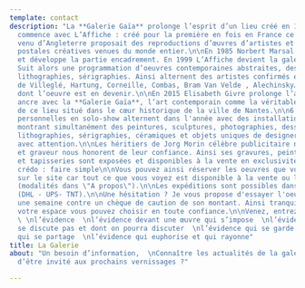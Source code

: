 ```yaml
---
template: contact
description: "La **Galerie Gaïa** prolonge l’esprit d’un lieu créé en 1978 :\n\nL’histoire
  commence avec L’Affiche : créé pour la première en fois en France ce concept store
  venu d’Angleterre proposait des reproductions d’œuvres d’artistes et des cartes
  postales créatives venues du monde entier.\n\nEn 1985 Norbert Marsal rachète l’affaire
  et développe la partie encadrement. En 1999 L’Affiche devient la galerie Arts Pluriels.
  Suit alors une programmation d’oeuvres contemporaines abstraites, des gravures,
  lithographies, sérigraphies. Ainsi alternent des artistes confirmés et des expositions
  de Villeglé, Hartung, Corneille, Combas, Bram Van Velde , Alechinsky… et des artistes
  dont l’oeuvre est en devenir.\n\nEn 2015 Elisabeth Givre prolonge l’aventure et
  ancre avec la **Galerie Gaïa**, l’art contemporain comme la véritable empreinte
  de ce lieu situé dans le cœur historique de la ville de Nantes.\n\n6 expositions
  personnelles en solo-show alternent dans l'année avec des installations collectives
  montrant simultanément des peintures, sculptures, photographies, dessins, gravures,
  lithographies, sérigraphies, céramiques et objets uniques de designer que je sélectionne
  avec attention.\n\nLes héritiers de Jorg Morin célèbre publicitaire nantais, peintre
  et graveur nous honorent de leur confiance. Ainsi ses gravures, peintures, stèles
  et tapisseries sont exposées et disponibles à la vente en exclusivité à la galerie.\n\nUn
  crédo : faire simple\n\nVous pouvez ainsi réserver les oeuvres que vous découvrez
  sur le site car tout ce que vous voyez est disponible à la vente ou la location
  (modalités dans \"A propos\").\n\nLes expéditions sont possibles dans le monde entier
  (DHL - UPS- TNT).\n\nUne hésitation ? Je vous propose d'essayer l'oeuvre chez vous
  une semaine contre un chèque de caution de son montant. Ainsi tranquillement dans
  votre espace vous pouvez choisir en toute confiance.\n\nVenez, entrez et découvrez
  \ \nl’évidence  \nl’évidence devant une œuvre qui s’impose  \nl’évidence qui ne
  se discute pas et dont on pourra discuter  \nl’évidence qui se garde pour soi  \nl’évidence
  qui se partage  \nl’évidence qui euphorise et qui rayonne"
title: La Galerie
about: "Un besoin d’information,  \nConnaître les actualités de la galerie,  \nEnvie
  d’être invité aux prochains vernissages ?"

---
```

